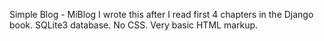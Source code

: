 Simple Blog - MiBlog
I wrote this after I read first 4 chapters in the Django book. 
SQLite3 database. 
No CSS. 
Very basic HTML markup.
